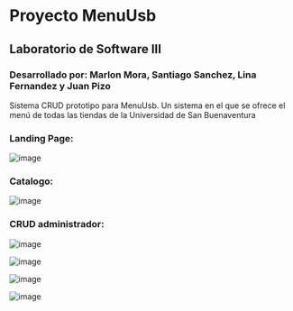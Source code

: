 Proyecto MenuUsb
=================

## Laboratorio de Software III
### Desarrollado por: Marlon Mora, Santiago Sanchez, Lina Fernandez y Juan Pizo

Sistema CRUD prototipo para MenuUsb. Un sistema en el que se ofrece el menú de todas las tiendas de la Universidad de San Buenaventura

### Landing Page: 
![image](https://github.com/user-attachments/assets/4ad7fe2d-505d-4a77-b4bf-33ae8d20dc83)

### Catalogo: 
![image](https://github.com/user-attachments/assets/6ff29fdf-9d68-4345-ba31-36e8dd87ba8a)

### CRUD administrador:
![image](https://github.com/user-attachments/assets/84323f29-28bd-4f31-8cd5-c5daffc62df4)

![image](https://github.com/user-attachments/assets/3e24de65-c654-4ff1-8c87-4d713397d12d)

![image](https://github.com/user-attachments/assets/08496676-e6bd-4352-8823-e8c959f4a5ce)

![image](https://github.com/user-attachments/assets/58a1efe5-109b-4041-8a9b-3505521f7729)